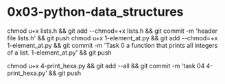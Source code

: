 # 0x03-python-data_structures

chmod u+x lists.h && git add --chmod=+x lists.h && git commit -m 'header file lists.h' && git push
chmod u+x 1-element_at.py && git add --chmod=+x 1-element_at.py && git commit -m 'Task 0 a function that prints all integers of a list. 1-element_at.py' && git push

chmod u+x 4-print_hexa.py && git add --all && git commit -m 'task 04 4-print_hexa.py' && git push
